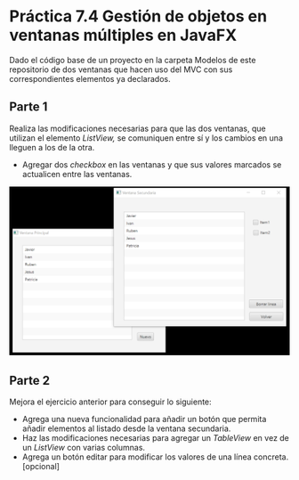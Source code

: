 # Práctica 7.4 Gestión de objetos en ventanas múltiples en JavaFX

Dado el código base de un proyecto en la carpeta Modelos de este repositorio de dos ventanas que hacen uso del MVC con sus correspondientes elementos ya declarados.

## Parte 1

Realiza las modificaciones necesarias para que las dos ventanas, que utilizan el elemento *ListView,* se comuniquen entre sí y los cambios en una lleguen a los de la otra.
- Agregar dos *checkbox* en las ventanas y que sus valores marcados se actualicen entre las ventanas. 


![](media/dd1dfd4bf43888bc1fd7e1f56543dbf1.png)


## Parte 2

Mejora el ejercicio anterior para conseguir lo siguiente:

- Agrega una nueva funcionalidad para añadir un botón que permita añadir elementos al listado desde la ventana secundaria.
- Haz las modificaciones necesarias para agregar un *TableView* en vez de un *ListView* con varias columnas.
- Agrega un botón editar para modificar los valores de una línea concreta. [opcional]